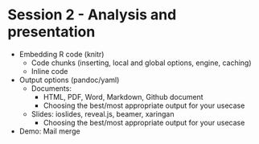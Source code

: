 # Session 2 - Analysis and presentation

- Embedding R code (knitr)
  - Code chunks (inserting, local and global options, engine, caching)
  - Inline code
- Output options (pandoc/yaml) 
  - Documents: 
    - HTML, PDF, Word, Markdown, Github document
    - Choosing the best/most appropriate output for your usecase
  - Slides: ioslides, reveal.js, beamer, xaringan
    - Choosing the best/most appropriate output for your usecase
- Demo: Mail merge








